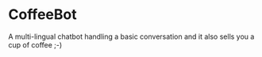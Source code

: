 # CoffeeBot

A multi-lingual chatbot handling a basic conversation and it also sells you a cup of coffee ;-)